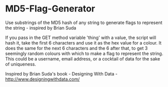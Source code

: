 MD5-Flag-Generator
==================

Use substrings of the MD5 hash of any string to generate flags to represent the string - inspired by Brian Suda

If you pass in the GET method variable 'thing' with a value, the script will hash it, take the first 6 characters and use it as the hex value for a colour. It does the same for the next 6 characters and the 6 after that, to get 3 seemingly random colours with which to make a flag to represent the string. This could be a username, email address, or a cocktail of data for the sake of uniqueness.

Inspired by Brian Suda's book - Designing With Data - http://www.designingwithdata.com/
